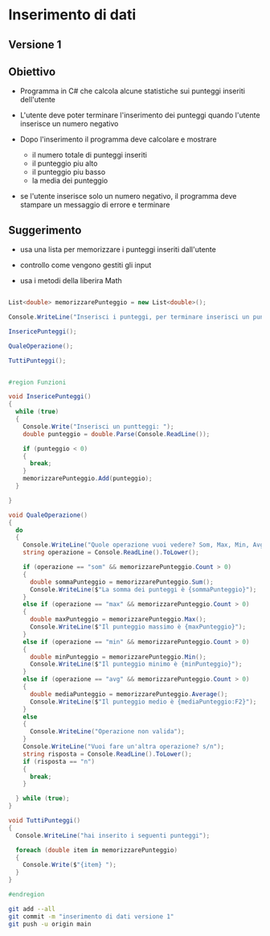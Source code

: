 # Inserimento di dati

## Versione 1

## Obiettivo

- Programma in C# che calcola alcune statistiche sui punteggi inseriti dell'utente

- L'utente deve poter terminare l'inserimento dei punteggi quando l'utente inserisce un numero negativo

- Dopo l'inserimento il programma deve calcolare e mostrare
  - il numero totale di punteggi inseriti
  - il punteggio piu alto
  - il punteggio piu basso
  - la media dei punteggio
- se l'utente inserisce solo un numero negativo, il programma deve stampare un messaggio di errore e terminare





## Suggerimento

- usa una lista per memorizzare i punteggi inseriti dall'utente

- controllo come vengono gestiti gli input

- usa i metodi della liberira Math

```csharp

List<double> memorizzarePunteggio = new List<double>();

Console.WriteLine("Inserisci i punteggi, per terminare inserisci un punteggio negativo");

InsericePunteggi();

QualeOperazione();

TuttiPunteggi();


#region Funzioni

void InsericePunteggi()
{
  while (true)
  {
    Console.Write("Inserisci un puntteggi: ");
    double punteggio = double.Parse(Console.ReadLine());

    if (punteggio < 0)
    {
      break;
    }
    memorizzarePunteggio.Add(punteggio);
  }

}

void QualeOperazione()
{
  do
  {
    Console.WriteLine("Quole operazione vuoi vedere? Som, Max, Min, Avg");
    string operazione = Console.ReadLine().ToLower();

    if (operazione == "som" && memorizzarePunteggio.Count > 0)
    {
      double sommaPunteggio = memorizzarePunteggio.Sum();
      Console.WriteLine($"La somma dei punteggi è {sommaPunteggio}");
    }
    else if (operazione == "max" && memorizzarePunteggio.Count > 0)
    {
      double maxPunteggio = memorizzarePunteggio.Max();
      Console.WriteLine($"Il punteggio massimo è {maxPunteggio}");
    }
    else if (operazione == "min" && memorizzarePunteggio.Count > 0)
    {
      double minPunteggio = memorizzarePunteggio.Min();
      Console.WriteLine($"Il punteggio minimo è {minPunteggio}");
    }
    else if (operazione == "avg" && memorizzarePunteggio.Count > 0)
    {
      double mediaPunteggio = memorizzarePunteggio.Average();
      Console.WriteLine($"Il punteggio medio è {mediaPunteggio:F2}");
    }
    else
    {
      Console.WriteLine("Operazione non valida");
    }
    Console.WriteLine("Vuoi fare un'altra operazione? s/n");
    string risposta = Console.ReadLine().ToLower();
    if (risposta == "n")
    {
      break;
    }

  } while (true);
}

void TuttiPunteggi()
{
  Console.WriteLine("hai inserito i seguenti punteggi");

  foreach (double item in memorizzarePunteggio)
  {
    Console.Write($"{item} ");
  }
}

#endregion

```

```bash
git add --all
git commit -m "inserimento di dati versione 1"
git push -u origin main
```